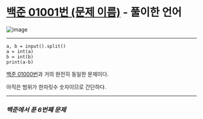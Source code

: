 # [백준 01001번 (문제 이름)](https://www.acmicpc.net/problem/01001) - 풀이한 언어

![image](https://user-images.githubusercontent.com/104616990/169989810-22e8ea57-fe3b-4fb4-9393-1d6ea5098b5f.png)

---

    a, b = input().split()
    a = int(a)
    b = int(b)
    print(a-b)
    
[백준 01000번](https://github.com/II-eugene-II/baekjoon/blob/main/base/%EB%B0%B1%EC%A4%80%2001000%EB%B2%88.md)과 거의 완전히 동일한 문제이다.

아직은 범위가 한자릿수 숫자이므로 간단하다.

---

### *백준에서 푼 6번째 문제*
